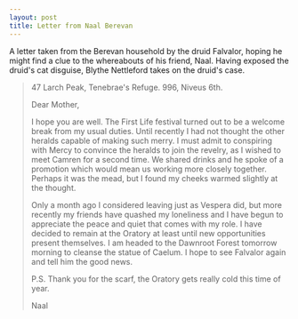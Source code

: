 ```yaml
---
layout: post
title: Letter from Naal Berevan
---
```


A letter taken from the Berevan household by the druid Falvalor, hoping he might find a clue to the whereabouts of his friend, Naal. Having exposed the druid's cat disguise, Blythe Nettleford takes on the druid's case.

> 47 Larch Peak, Tenebrae's Refuge. 996, Niveus 6th.
>
> Dear Mother,
>
> I hope you are well. The First Life festival turned out to be a welcome break from my usual duties. Until recently I had not thought the other heralds capable of making such merry. I must admit to conspiring with Mercy to convince the heralds to join the revelry, as I wished to meet Camren for a second time. We shared drinks and he spoke of a promotion which would mean us working more closely together. Perhaps it was the mead, but I found my cheeks warmed slightly at the thought.
>
> Only a month ago I considered leaving just as Vespera did, but more recently my friends have quashed my loneliness and I have begun to appreciate the peace and quiet that comes with my role. I have decided to remain at the Oratory at least until new opportunities present themselves. I am headed to the Dawnroot Forest tomorrow morning to cleanse the statue of Caelum. I hope to see Falvalor again and tell him the good news.
>
> P.S. Thank you for the scarf, the Oratory gets really cold this time of year.
>
> Naal
